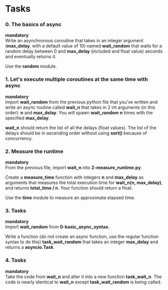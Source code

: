 # Tasks

### 0. The basics of async
**mandatory**   
Write an asynchronous coroutine that takes in an integer argument (**max_delay**, with a default value of 10) named **wait_random** that waits for a random delay between 0 and **max_delay** (included and float value) seconds and eventually returns it.

Use the **random** module.

### 1. Let's execute multiple coroutines at the same time with async
**mandatory**   
Import **wait_random** from the previous python file that you’ve written and write an async routine called **wait_n** that takes in 2 int arguments (in this order): **n** and **max_delay**. You will spawn **wait_random** **n** times with the specified **max_delay**.

**wait_n** should return the list of all the delays (float values). The list of the delays should be in ascending order without using **sort()** because of concurrency.

### 2. Measure the runtime
**mandatory**   
From the previous file, import **wait_n** into **2-measure_runtime.py**.

Create a **measure_time** function with integers **n** and **max_delay** as arguments that measures the total execution time for **wait_n(n, max_delay)**, and returns **total_time / n**. Your function should return a float.

Use the **time** module to measure an approximate elapsed time.

### 3. Tasks
**mandatory**   
Import **wait_random** from **0-basic_async_syntax.**

Write a function (do not create an async function, use the regular function syntax to do this) **task_wait_random** that takes an integer **max_delay** and returns a **asyncio.Task**.

### 4. Tasks
**mandatory**   
Take the code from **wait_n** and alter it into a new function **task_wait_n**. The code is nearly identical to **wait_n** except **task_wait_random** is being called.
